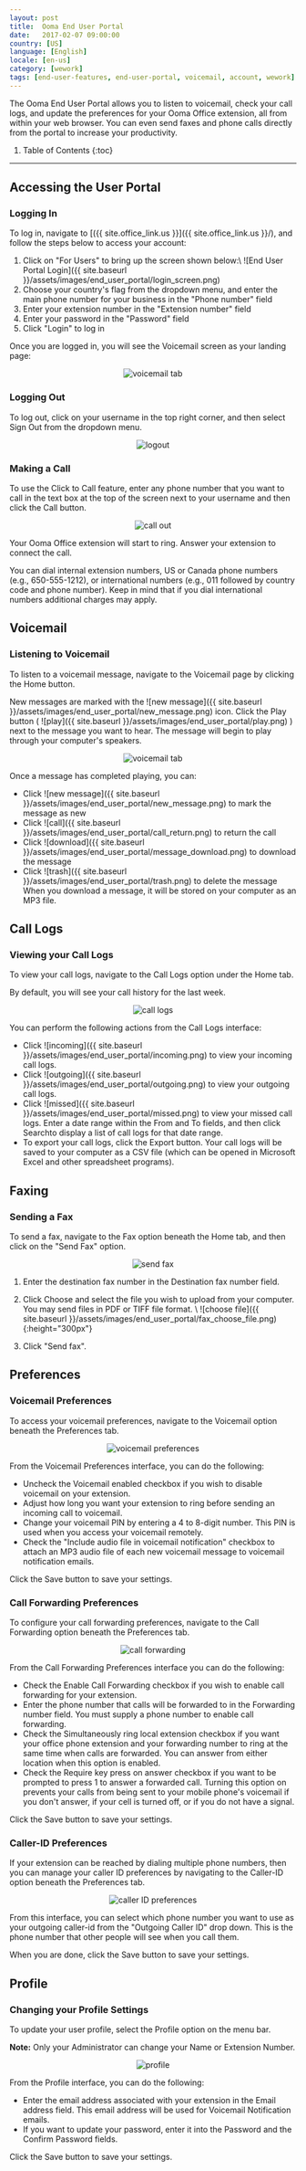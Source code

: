```yaml
---
layout: post
title:  Ooma End User Portal
date:   2017-02-07 09:00:00
country: [US]
language: [English]
locale: [en-us]
category: [wework]
tags: [end-user-features, end-user-portal, voicemail, account, wework]
---
```


The Ooma End User Portal allows you to listen to voicemail, check your call logs, and update the preferences for your Ooma Office extension, all from within your web browser. You can even send faxes and phone calls directly from the portal to increase your productivity.

1. Table of Contents
{:toc}
* * *

## Accessing the User Portal

### Logging In

To log in, navigate to [({{ site.office_link.us }}]({{ site.office_link.us }}/), and follow the steps below to access your account:

1. Click on "For Users" to bring up the screen shown below:\\
   ![End User Portal Login]({{ site.baseurl }}/assets/images/end_user_portal/login_screen.png)
2. Choose your country's flag from the dropdown menu, and enter the main phone number for your business in the "Phone number" field
3. Enter your extension number in the "Extension number" field
4. Enter your password in the "Password" field
5. Click "Login" to log in

Once you are logged in, you will see the Voicemail screen as your landing page:

<p align="center"><img alt="voicemail tab" src="{{ site.baseurl }}/assets/images/end_user_portal/voicemail_tab.png" /></p>

### Logging Out

To log out, click on your username in the top right corner, and then select Sign Out from the dropdown menu.

<p align="center"><img alt="logout" src="{{ site.baseurl }}/assets/images/end_user_portal/logout.png" /></p>

### Making a Call

To use the Click to Call feature, enter any phone number that you want to call in the text box at the top of the screen next to your username and then click the Call button.

<p align="center"><img alt="call out" src="{{ site.baseurl }}/assets/images/end_user_portal/callout.png" /></p>

Your Ooma Office extension will start to ring. Answer your extension to connect the call.

You can dial internal extension numbers, US or Canada phone numbers (e.g., 650-555-1212), or international numbers (e.g., 011 followed by country code and phone number). Keep in mind that if you dial international numbers additional charges may apply.

## Voicemail

### Listening to Voicemail

To listen to a voicemail message, navigate to the Voicemail page by clicking the Home button.

New messages are marked with the ![new message]({{ site.baseurl }}/assets/images/end_user_portal/new_message.png) icon. Click the Play button ( ![play]({{ site.baseurl }}/assets/images/end_user_portal/play.png) ) next to the message you want to hear. The message will begin to play through your computer's speakers.

<p align="center"><img alt="voicemail tab" src="{{ site.baseurl }}/assets/images/end_user_portal/voicemail_tab.png" /></p>

Once a message has completed playing, you can:

* Click ![new message]({{ site.baseurl }}/assets/images/end_user_portal/new_message.png) to mark the message as new
* Click ![call]({{ site.baseurl }}/assets/images/end_user_portal/call_return.png) to return the call
* Click ![download]({{ site.baseurl }}/assets/images/end_user_portal/message_download.png) to download the message
* Click ![trash]({{ site.baseurl }}/assets/images/end_user_portal/trash.png) to delete the message
When you download a message, it will be stored on your computer as an MP3 file.

## Call Logs

### Viewing your Call Logs

To view your call logs, navigate to the Call Logs option under the Home tab.

By default, you will see your call history for the last week.

<p align="center"><img alt="call logs" src="{{ site.baseurl }}/assets/images/end_user_portal/call_logs.png" /></p>

You can perform the following actions from the Call Logs interface:

* Click ![incoming]({{ site.baseurl }}/assets/images/end_user_portal/incoming.png) to view your incoming call logs.
* Click ![outgoing]({{ site.baseurl }}/assets/images/end_user_portal/outgoing.png) to view your outgoing call logs.
* Click ![missed]({{ site.baseurl }}/assets/images/end_user_portal/missed.png) to view your missed call logs.
   Enter a date range within the From and To fields, and then click Searchto display a list of call logs for that date range.
* To export your call logs, click the Export button. Your call logs will be saved to your computer as a CSV file (which can be opened in Microsoft Excel and other spreadsheet programs).

## Faxing

### Sending a Fax

To send a fax, navigate to the Fax option beneath the Home tab, and then click on the "Send Fax" option.

<p align="center"><img alt="send fax" src="{{ site.baseurl }}/assets/images/end_user_portal/fax_send_fax.png" /></p>

1. Enter the destination fax number in the Destination fax number field.
2. Click Choose and select the file you wish to upload from your computer. You may send files in PDF or TIFF file format. \\
   ![choose file]({{ site.baseurl }}/assets/images/end_user_portal/fax_choose_file.png){:height="300px"}

3. Click "Send fax".

## Preferences

### Voicemail Preferences

To access your voicemail preferences, navigate to the Voicemail option beneath the Preferences tab.

<p align="center"><img alt="voicemail preferences" src="{{ site.baseurl }}/assets/images/end_user_portal/voicemail_preference.png" /></p>

From the Voicemail Preferences interface, you can do the following:

* Uncheck the Voicemail enabled checkbox if you wish to disable voicemail on your extension.
* Adjust how long you want your extension to ring before sending an incoming call to voicemail.
* Change your voicemail PIN by entering a 4 to 8-digit number. This PIN is used when you access your voicemail remotely.
* Check the "Include audio file in voicemail notification" checkbox to attach an MP3 audio file of each new voicemail message to voicemail notification emails.

Click the Save button to save your settings.

### Call Forwarding Preferences

To configure your call forwarding preferences, navigate to the Call Forwarding option beneath the Preferences tab.

<p align="center"><img alt="call forwarding" src="{{ site.baseurl }}/assets/images/end_user_portal/call_forwarding_preferences.png" /></p>

From the Call Forwarding Preferences interface you can do the following:

* Check the Enable Call Forwarding checkbox if you wish to enable call forwarding for your extension.
* Enter the phone number that calls will be forwarded to in the Forwarding number field. You must supply a phone number to enable call forwarding.
* Check the Simultaneously ring local extension checkbox if you want your office phone extension and your forwarding number to ring at the same time when calls are forwarded. You can answer from either location when this option is enabled.
* Check the Require key press on answer checkbox if you want to be prompted to press 1 to answer a forwarded call. Turning this option on prevents your calls from being sent to your mobile phone's voicemail if you don't answer, if your cell is turned off, or if you do not have a signal.

Click the Save button to save your settings.

### Caller-ID Preferences

If your extension can be reached by dialing multiple phone numbers, then you can manage your caller ID preferences by navigating to the Caller-ID option beneath the Preferences tab.

<p align="center"><img alt="caller ID preferences" src="{{ site.baseurl }}/assets/images/end_user_portal/caller_id_preference.png" /></p>

From this interface, you can select which phone number you want to use as your outgoing caller-id from the "Outgoing Caller ID" drop down. This is the phone number that other people will see when you call them.

When you are done, click the Save button to save your settings.

## Profile

### Changing your Profile Settings

To update your user profile, select the Profile option on the menu bar.

**Note:** Only your Administrator can change your Name or Extension Number.

<p align="center"><img alt="profile" src="{{ site.baseurl }}/assets/images/end_user_portal/profile_tab.png" /></p>

From the Profile interface, you can do the following:

* Enter the email address associated with your extension in the Email address field. This email address will be used for Voicemail Notification emails.
* If you want to update your password, enter it into the Password and the Confirm Password fields.

Click the Save button to save your settings.
